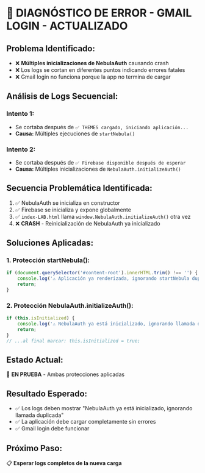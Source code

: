 # 🚨 DIAGNÓSTICO DE ERROR - GMAIL LOGIN - ACTUALIZADO

## Problema Identificado:
- ❌ **Múltiples inicializaciones de NebulaAuth** causando crash
- ❌ Los logs se cortan en diferentes puntos indicando errores fatales
- ❌ Gmail login no funciona porque la app no termina de cargar

## Análisis de Logs Secuencial:
### Intento 1:
- Se cortaba después de `✅ THEMES cargado, iniciando aplicación...`
- **Causa:** Múltiples ejecuciones de `startNebula()`

### Intento 2:
- Se cortaba después de `✅ Firebase disponible después de esperar`
- **Causa:** Múltiples inicializaciones de `NebulaAuth.initializeAuth()`

## Secuencia Problemática Identificada:
1. ✅ NebulaAuth se inicializa en constructor
2. ✅ Firebase se inicializa y expone globalmente
3. ✅ `index-LAB.html` llama `window.NebulaAuth.initializeAuth()` otra vez
4. ❌ **CRASH** - Reinicialización de NebulaAuth ya inicializado

## Soluciones Aplicadas:

### 1. **Protección startNebula():**
```javascript
if (document.querySelector('#content-root').innerHTML.trim() !== '') {
    console.log('⚠️ Aplicación ya renderizada, ignorando startNebula duplicado');
    return;
}
```

### 2. **Protección NebulaAuth.initializeAuth():**
```javascript
if (this.isInitialized) {
    console.log('⚠️ NebulaAuth ya está inicializado, ignorando llamada duplicada');
    return;
}
// ...al final marcar: this.isInitialized = true;
```

## Estado Actual:
🔄 **EN PRUEBA** - Ambas protecciones aplicadas

## Resultado Esperado:
- ✅ Los logs deben mostrar "NebulaAuth ya está inicializado, ignorando llamada duplicada"
- ✅ La aplicación debe cargar completamente sin errores
- ✅ Gmail login debe funcionar

## Próximo Paso:
📋 **Esperar logs completos de la nueva carga**
